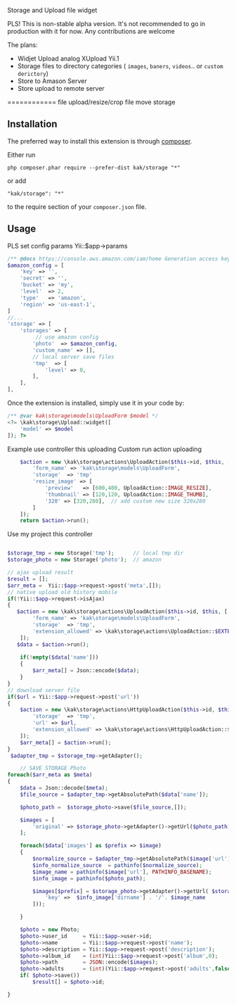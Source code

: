 Storage and Upload file widget

PLS!
This is non-stable alpha version. It's not recommended to go in production with it for now.
Any contributions are welcome

The plans:
* Widjet Upload analog XUpload Yii.1
* Storage files to directory categories ( `images`, `baners`, `videos`.. or `custom derictory`)
* Store to Amason Server
* Store upload to remote server

============
file upload/resize/crop file move storage

Installation
------------

The preferred way to install this extension is through [composer](http://getcomposer.org/download/).

Either run

```
php composer.phar require --prefer-dist kak/storage "*"
```

or add

```
"kak/storage": "*"
```

to the require section of your `composer.json` file.


Usage
-----
PLS set config params Yii::$app->params


```php
/** @docs https://console.aws.amazon.com/iam/home Generation access key and secret */
$amazon_config = [
    'key' => '', 
    'secret' => '',
    'bucket' => 'my',
    'level'  => 2,
    'type'   => 'amazon',
    'region' => 'us-east-1',
]
//...
'storage' => [
    'storages' => [
         // use amazon config
        'photo'  => $amazon_config,
        'custom_name' => [],
        // local server save files
        'tmp'  => [       
            'level' => 0,
        ],
    ],
],
```
Once the extension is installed, simply use it in your code by:

```php
/** @var kak\storage\models\UploadForm $model */
<?= \kak\storage\Upload::widget([
    'model' => $model
]); ?>
```

Example use controller this uploading 
Custom run action uploading
```php
    $action = new \kak\storage\actions\UploadAction($this->id, $this, [
        'form_name' => 'kak\storage\models\UploadForm',
        'storage'  => 'tmp'
        'resize_image' => [
            'preview'   => [600,400, UploadAction::IMAGE_RESIZE],
            'thumbnail' => [120,120, UploadAction::IMAGE_THUMB],
            '320' => [320,280],  // add custom new size 320x280
        ]        
    ]);
    return $action->run();
```

Use my project this controller
```php

$storage_tmp = new Storage('tmp');      // local tmp dir
$storage_photo = new Storage('photo');  // amazon

// ajax upload result
$result = [];
$arr_meta =  Yii::$app->request->post('meta',[]);
// native upload old history mobile
if(!Yii::$app->request->isAjax)
{
   $action = new \kak\storage\actions\UploadAction($this->id, $this, [
        'form_name' => 'kak\storage\models\UploadForm',
        'storage'  => 'tmp',
        'extension_allowed' => \kak\storage\actions\UploadAction::$EXTENSION_IMAGE
    ]);
   $data = $action->run();
    
    if(!empty($data['name']))
    {
        $arr_meta[] = Json::encode($data);
    }
}
// download server file
if($url = Yii::$app->request->post('url'))
{
    $action = new \kak\storage\actions\HttpUploadAction($this->id, $this, [
        'storage'  => 'tmp',
        'url' => $url,
        'extension_allowed' => \kak\storage\actions\HttpUploadAction::$EXTENSION_IMAGE
    ]);
    $arr_meta[] = $action->run();
}
 $adapter_tmp = $storage_tmp->getAdapter();

    // SAVE STORAGE Photo
foreach($arr_meta as $meta)
{
    $data = Json::decode($meta);
    $file_source = $adapter_tmp->getAbsolutePath($data['name']);

    $photo_path =  $storage_photo->save($file_source,[]);

    $images = [
        'original' => $storage_photo->getAdapter()->getUrl($photo_path)
    ];

    foreach($data['images'] as $prefix => $image)
    {
        $normalize_source = $adapter_tmp->getAbsolutePath($image['url']);
        $info_normalize_source  = pathinfo($normalize_source);
        $image_name = pathinfo($image['url'], PATHINFO_BASENAME);
        $info_image = pathinfo($photo_path);

        $images[$prefix] = $storage_photo->getAdapter()->getUrl( $storage_photo->save($info_normalize_source['dirname'] . '/'. $image_name  ,[
            'key' =>  $info_image['dirname'] . '/'. $image_name
        ]));

    }

    $photo = new Photo;
    $photo->user_id     = Yii::$app->user->id;
    $photo->name        = Yii::$app->request->post('name');
    $photo->description = Yii::$app->request->post('description');
    $photo->album_id    = (int)Yii::$app->request->post('album',0);
    $photo->path        = JSON::encode($images);
    $photo->adults      = (int)(Yii::$app->request->post('adults',false));
    if( $photo->save())
        $result[] = $photo->id;

}
```